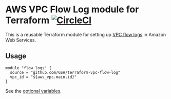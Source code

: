 # AWS VPC Flow Log module for Terraform [![CircleCI](https://circleci.com/gh/GSA/terraform-vpc-flow-log.svg?style=svg)](https://circleci.com/gh/GSA/terraform-vpc-flow-log)

This is a reusable Terraform module for setting up [VPC flow logs](https://docs.aws.amazon.com/AmazonVPC/latest/UserGuide/flow-logs.html) in Amazon Web Services.

## Usage

```hcl
module "flow_logs" {
  source = "github.com/GSA/terraform-vpc-flow-log"
  vpc_id = "${aws_vpc.main.id}"
}
```

See the [optional variables](variables.tf).
